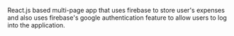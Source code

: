 React.js based multi-page app that uses firebase to store user's expenses and also uses firebase's google authentication feature to allow users to log into the application.
